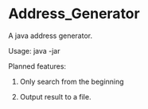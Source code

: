 # Address_Generator
A java address generator.

Usage: java -jar <Addr gen file.jar> <Threads> <Words to search for seperated by spaces>

Planned features:

1. Only search from the beginning

2. Output result to a file.
